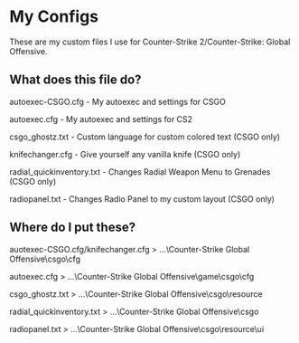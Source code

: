 # My Configs
These are my custom files I use for Counter-Strike 2/Counter-Strike: Global Offensive.

## What does this file do?
autoexec-CSGO.cfg - My autoexec and settings for CSGO

autoexec.cfg - My autoexec and settings for CS2

csgo_ghostz.txt - Custom language for custom colored text (CSGO only)

knifechanger.cfg - Give yourself any vanilla knife (CSGO only)

radial_quickinventory.txt - Changes Radial Weapon Menu to Grenades (CSGO only)

radiopanel.txt - Changes Radio Panel to my custom layout (CSGO only)

## Where do I put these?
auotexec-CSGO.cfg/knifechanger.cfg > ...\Counter-Strike Global Offensive\csgo\cfg

autoexec.cfg > ...\Counter-Strike Global Offensive\game\csgo\cfg

csgo_ghostz.txt > ...\Counter-Strike Global Offensive\csgo\resource

radial_quickinventory.txt > ...\Counter-Strike Global Offensive\csgo

radiopanel.txt > ...\Counter-Strike Global Offensive\csgo\resource\ui
